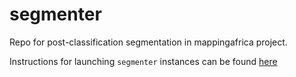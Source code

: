 # segmenter
Repo for post-classification segmentation in mappingafrica project. 

Instructions for launching `segmenter` instances can be found [here](docs/segmentation_procedure.md)
